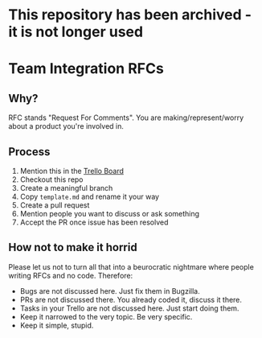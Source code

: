 # This repository has been archived - it is not longer used 

# Team Integration RFCs

## Why?

RFC stands "Request For Comments". You are making/represent/worry
about a product you're involved in.

## Process

1. Mention this in the [Trello Board](https://trello.com/b/8DaoreZr/bi-weekly-salt-python-developers-meeting)
2. Checkout this repo
3. Create a meaningful branch
4. Copy `template.md` and rename it your way
5. Create a pull request
6. Mention people you want to discuss or ask something
7. Accept the PR once issue has been resolved

## How not to make it horrid

Please let us not to turn all that into a beurocratic nightmare where
people writing RFCs and no code. Therefore:

- Bugs are not discussed here. Just fix them in Bugzilla.
- PRs are not discussed there. You already coded it, discuss it there.
- Tasks in your Trello are not discussed here. Just start doing them.
- Keep it narrowed to the very topic. Be very specific.
- Keep it simple, stupid.
